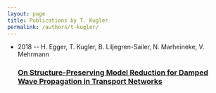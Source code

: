 ```yaml
---
layout: page
title: Publications by T. Kugler
permalink: /authors/t-kugler/
---
```


<ul class="post-list">
<li><span class='post-meta'>2018 -- H. Egger, T. Kugler, B. Liljegren-Sailer, N. Marheineke, V. Mehrmann</span><h3><a class='post-link' href='../../on-structure-preserving-model-reduction-for-damped-wave-propagation-in-transport-networks'>On Structure-Preserving Model Reduction for Damped Wave Propagation in Transport Networks</a></h3></li>

</ul>
